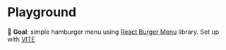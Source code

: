 # Playground

🎯 **Goal**: simple hamburger menu using [React Burger Menu](https://www.npmjs.com/package/react-burger-menu) library. Set up with [VITE](https://vitejs.dev/guide/)
